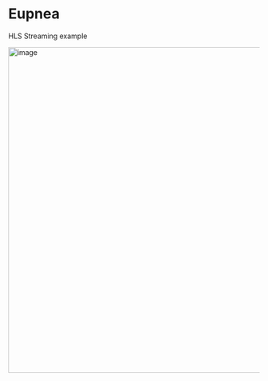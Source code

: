 # Eupnea
HLS Streaming example

<img width="654" alt="image" src="https://user-images.githubusercontent.com/41826375/90762887-bc8c6e80-e320-11ea-8e60-88cb0661932f.png">
